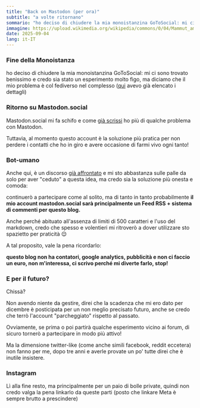 ```yaml
---
title: "Back on Mastodon (per ora)"
subtitle: "a volte ritornano"
sommario: "ho deciso di chiudere la mia monoistanzina GoToSocial: mi ci sono trovato benissimo e credo sia stato un esperimento molto figo, ma diciamo che il mio problema è col fediverso nel complesso..."
immagine: https://upload.wikimedia.org/wikipedia/commons/0/04/Mammut_americanum_Sergiodlarosa.jpg
date: 2025-09-04
lang: it-IT
---
```


### Fine della Monoistanza

ho deciso di chiudere la mia monoistanzina GoToSocial: mi ci sono trovato benissimo e credo sia stato un esperimento molto figo, ma diciamo che il mio problema è col fediverso nel complesso ([qui](/posts/ita/scadenza-fediverso) avevo già elencato i dettagli) 

### Ritorno su Mastodon.social 

Mastodon.social mi fa schifo e come [già scrissi](/posts/ita/mastodon%20e%20fediverso/) ho più di qualche problema con Mastodon.

Tuttavia, al momento questo account è la soluzione più pratica per non perdere i contatti che ho in giro e avere occasione di farmi vivo ogni tanto!

### Bot-umano 

Anche qui, è un discorso [già affrontato](/posts/ita/fediverso-gram/) e mi sto abbastanza sulle palle da solo per aver "ceduto" a questa idea, ma credo sia la soluzione più onesta e comoda: 

continuerò a partecipare come al solito, ma di tanto in tanto probabilmente **il mio account mastodon.social sarà principalmente un Feed RSS + sistema di commenti per questo blog.**

Anche perché abituato all'assenza di limiti di 500 caratteri e l'uso del markdown, credo che spesso e volentieri mi ritroverò a dover utilizzare sto spazietto per praticità 😌

A tal proposito, vale la pena ricordarlo: 

**questo blog non ha contatori, google analytics, pubblicità e non ci faccio un euro, non m'interessa, ci scrivo perché mi diverte farlo, stop!**

### E per il futuro?

Chissà?

Non avendo niente da gestire, direi che la scadenza che mi ero dato per dicembre è posticipata per un non meglio precisato futuro, anche se credo che terrò l'account "parcheggiato" rispetto al passato.

Ovviamente, se prima o poi partirà qualche esperimento vicino ai forum, di sicuro tornerò a partecipare in modo più attivo!

Ma la dimensione twitter-like (come anche simili facebook, reddit eccetera) non fanno per me, dopo tre anni e averle provate un po' tutte direi che è inutile insistere.

### Instagram 

Lì alla fine resto, ma principalmente per un paio di bolle private, quindi non credo valga la pena linkarlo da queste parti (posto che linkare Meta è sempre brutto a prescindere)

<mastodon-comments host="mastodon.social" user="Xabacadabra" tootId="115145402599323905"></mastodon-comments>